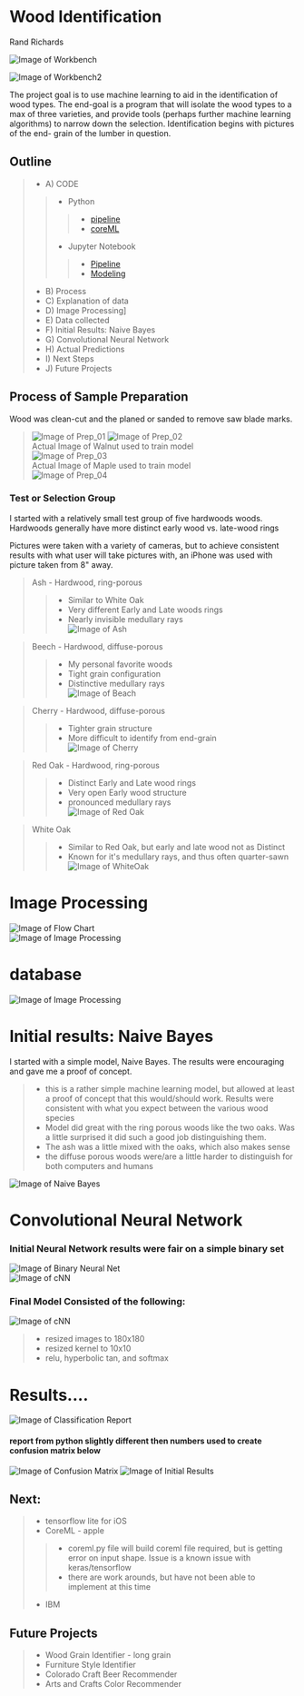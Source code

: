 # Wood Identification
Rand Richards

![Image of Workbench ](i_rm/Workbench_b.jpg)

![Image of Workbench2 ](i_rm/Workbench_s.jpg)




The project goal is to use machine learning to aid in the identification of wood types.  The end-goal is a program that will isolate the wood types to a max of three varieties, and provide tools (perhaps further machine learning algorithms) to narrow down the selection.  Identification begins with pictures of the end- grain of the lumber in question.
## Outline
>- A) CODE  
>>- Python
>>>- [pipeline](src/pipeline.py)    
>>>- [coreML](src/coreML.py)  
>>- Jupyter Notebook
>>>- [Pipeline](src/Pipeline_Final.ipynb)
>>>- [Modeling](src/Modeling.ipynb)  
>- B) Process   
>- C) Explanation of data
>- D) Image Processing]
>- E) Data collected
>- F) Initial Results: Naive Bayes
>- G) Convolutional Neural Network
>- H) Actual Predictions
>- I) Next Steps
>- J) Future Projects




## Process of Sample Preparation

Wood was clean-cut and the planed or sanded to remove saw blade marks.

> ![Image of Prep_01](i_rm/rm1_walnut.jpg)
> ![Image of Prep_02](i_rm/rm2_walnut.jpg)  
Actual Image of Walnut used to train model  
> ![Image of Prep_03](i_rm/rm3_walnut.jpg)  
Actual Image of Maple used to train model  
> ![Image of Prep_04](i_rm/rm4_maple.jpg)  



### Test or Selection Group

I started with a relatively small test group of five hardwoods woods.  Hardwoods generally have more distinct early wood vs. late-wood rings

Pictures were taken with a variety of cameras, but to achieve consistent results with what user will take pictures with, an iPhone was used with picture taken from 8" away.

> Ash - Hardwood, ring-porous
>> - Similar to White Oak  
>> - Very different Early and Late woods rings
>> - Nearly invisible medullary rays  
>>  ![Image of Ash](i_rm/ash_v01.jpg)  

> Beech - Hardwood, diffuse-porous
>> - My personal favorite woods
>> - Tight grain configuration
>> - Distinctive medullary rays  
>>  ![Image of Beach](i_rm/beech_v01.jpg)  

> Cherry - Hardwood, diffuse-porous  
>> - Tighter grain structure
>> - More difficult to identify from end-grain   
>>  ![Image of Cherry](i_rm/cherry_v01.jpg)

> Red Oak - Hardwood, ring-porous
>> - Distinct Early and Late wood rings
>> - Very open Early wood structure
>> - pronounced medullary rays  
>>  ![Image of Red Oak](i_rm/red_oak_v04.jpg)  

> White Oak
>> - Similar to Red Oak, but early and late wood not as Distinct
>> - Known for it's medullary rays, and thus often quarter-sawn  
>>  ![Image of WhiteOak](i_rm/white_oak_v02.jpg)  



# Image Processing  

![Image of Flow Chart](i_rm/Flow.jpg)  
![Image of Image Processing](i_rm/Image_Processing.jpg)    

# database
![Image of Image Processing](i_rm/Data.png)  

# Initial results:   Naive Bayes

I started with a simple model, Naive Bayes. The results were encouraging and gave me a proof of concept.

>- this is a rather simple machine learning model, but allowed at least a proof of concept that this would/should work.  Results were consistent with what you expect between the various wood species  
>- Model did great with the ring porous woods like the two oaks.  Was a little surprised it did such a good job distinguishing them.
>- The ash was a little mixed with the oaks, which also makes sense
>- the diffuse porous woods were/are a little harder to distinguish for both  computers and humans

![Image of Naive Bayes](i_rm/NBC.png)  

# Convolutional Neural Network

### Initial Neural Network results were fair on a simple binary set
![Image of Binary Neural Net](i_rm/Binary_cNN.jpg)  
![Image of cNN](i_rm/cNN.jpg)  

### Final Model Consisted of the following:
![Image of cNN](i_rm/cNN_Layers.png)
>- resized images to 180x180  
>- resized kernel to 10x10
>- relu, hyperbolic tan, and softmax  

# Results....
![Image of Classification Report](i_rm/Classification_Report.png)
#### report from python slightly different then numbers used to create confusion matrix below
![Image of Confusion Matrix](i_rm/Confusion_Matrix_Wood.jpg)
![Image of Initial Results](i_rm/Predicts_Pine.png)  



## Next:


>- tensorflow lite for iOS
>- CoreML - apple
>>- coreml.py file will build coreml file required, but is getting error on input shape.   Issue is a known issue with keras/tensorflow
>>- there are work arounds, but have not been able to implement at this time
>- IBM   

## Future Projects
>- Wood Grain Identifier - long grain  
>- Furniture Style Identifier  
>- Colorado Craft Beer Recommender  
>- Arts and Crafts Color Recommender  

